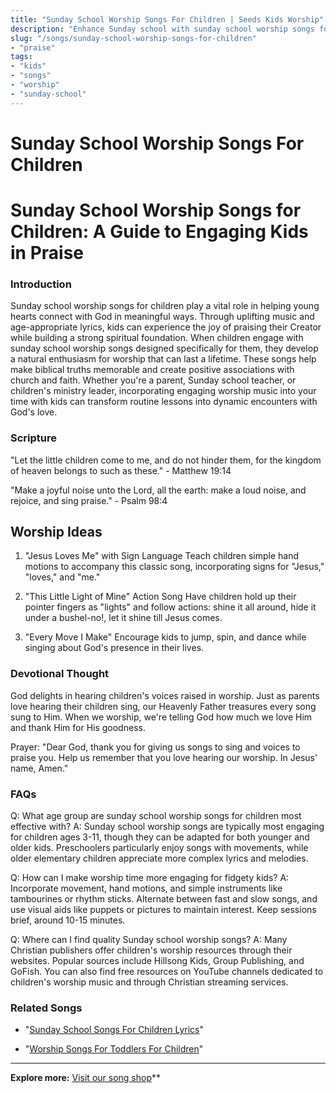 ```yaml
---
title: "Sunday School Worship Songs For Children | Seeds Kids Worship"
description: "Enhance Sunday school with sunday school worship songs for children that teach faith through music. Educational worship resources for children."
slug: "/songs/sunday-school-worship-songs-for-children"
- "praise"
tags:
- "kids"
- "songs"
- "worship"
- "sunday-school"
---
```


# Sunday School Worship Songs For Children

# Sunday School Worship Songs for Children: A Guide to Engaging Kids in Praise

### Introduction
Sunday school worship songs for children play a vital role in helping young hearts connect with God in meaningful ways. Through uplifting music and age-appropriate lyrics, kids can experience the joy of praising their Creator while building a strong spiritual foundation. When children engage with sunday school worship songs designed specifically for them, they develop a natural enthusiasm for worship that can last a lifetime. These songs help make biblical truths memorable and create positive associations with church and faith. Whether you're a parent, Sunday school teacher, or children's ministry leader, incorporating engaging worship music into your time with kids can transform routine lessons into dynamic encounters with God's love.

### Scripture
"Let the little children come to me, and do not hinder them, for the kingdom of heaven belongs to such as these." - Matthew 19:14

"Make a joyful noise unto the Lord, all the earth: make a loud noise, and rejoice, and sing praise." - Psalm 98:4

## Worship Ideas
1. "Jesus Loves Me" with Sign Language
Teach children simple hand motions to accompany this classic song, incorporating signs for "Jesus," "loves," and "me."

2. "This Little Light of Mine" Action Song
Have children hold up their pointer fingers as "lights" and follow actions: shine it all around, hide it under a bushel-no!, let it shine till Jesus comes.

3. "Every Move I Make"
Encourage kids to jump, spin, and dance while singing about God's presence in their lives.

### Devotional Thought
God delights in hearing children's voices raised in worship. Just as parents love hearing their children sing, our Heavenly Father treasures every song sung to Him. When we worship, we're telling God how much we love Him and thank Him for His goodness.

Prayer: "Dear God, thank you for giving us songs to sing and voices to praise you. Help us remember that you love hearing our worship. In Jesus' name, Amen."

### FAQs

Q: What age group are sunday school worship songs for children most effective with?
A: Sunday school worship songs are typically most engaging for children ages 3-11, though they can be adapted for both younger and older kids. Preschoolers particularly enjoy songs with movements, while older elementary children appreciate more complex lyrics and melodies.

Q: How can I make worship time more engaging for fidgety kids?
A: Incorporate movement, hand motions, and simple instruments like tambourines or rhythm sticks. Alternate between fast and slow songs, and use visual aids like puppets or pictures to maintain interest. Keep sessions brief, around 10-15 minutes.

Q: Where can I find quality Sunday school worship songs?
A: Many Christian publishers offer children's worship resources through their websites. Popular sources include Hillsong Kids, Group Publishing, and GoFish. You can also find free resources on YouTube channels dedicated to children's worship music and through Christian streaming services.

### Related Songs

- "[Sunday School Songs For Children Lyrics](/activities/sunday-school-songs-for-children-lyrics/)"

- "[Worship Songs For Toddlers For Children](/songs/worship-songs-for-toddlers-for-children/)"

---

**Explore more:** [Visit our song shop](https://seedskidsworship.com/shop)**

<!-- Schema Markup -->
<script type="application/ld+json">
{
  "@context": "https://schema.org",
  "@type": "MusicRecording",
  "name": "Sunday School Worship Songs For Children",
  "byArtist": {
    "@type": "MusicGroup",
    "name": "Seeds Kids Worship"
  },
  "isFamilyFriendly": true,
  "url": "https://seedskidsworship.com/songs/sunday-school-worship-songs-for-children/"
}
</script>